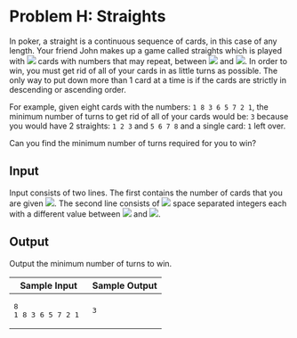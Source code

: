 # Problem H: Straights
In poker, a straight is a continuous sequence of cards, in this case of any length. Your friend John makes up a game called straights which is played with <img src="https://render.githubusercontent.com/render/math?math=N"> cards with numbers that may repeat, between <img src="https://render.githubusercontent.com/render/math?math=1"> and <img src="https://render.githubusercontent.com/render/math?math=10^4">. In order to win, you must get rid of all of your cards in as little turns as possible. The only way to put down more than 1 card at a time is if the cards are strictly in descending or ascending order.

For example, given eight cards with the numbers: `1 8 3 6 5 7 2 1`, the minimum number of turns to get rid of all of your cards would be: `3` because you would have 2 straights: `1 2 3` and `5 6 7 8` and a single card: `1` left over.

Can you find the minimum number of turns required for you to win?

## Input
Input consists of two lines. The first contains the number of cards that you are given <img src="https://render.githubusercontent.com/render/math?math=N (1≤N≤10^4)">. The second line consists of <img src="https://render.githubusercontent.com/render/math?math=N"> space separated integers each with a different value between <img src="https://render.githubusercontent.com/render/math?math=1"> and <img src="https://render.githubusercontent.com/render/math?math=10^4">.

## Output
Output the minimum number of turns to win.

<table>
<thead>
  <tr>
    <th>Sample Input</th>
    <th>Sample Output</th>
  </tr>
</thead>
<tbody>
  <tr>
    <td>
<pre>
8
1 8 3 6 5 7 2 1 
</pre>
    </td>
    <td>
<pre>
3
</pre>
    </td>
  </tr>
</tbody>
</table>
